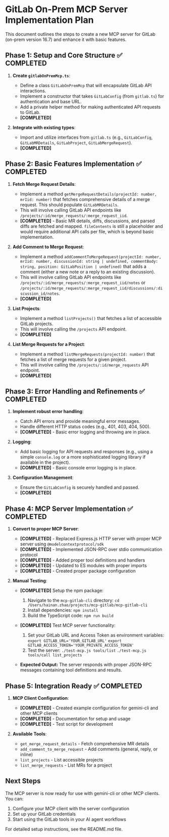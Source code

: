 # GitLab On-Prem MCP Server Implementation Plan

This document outlines the steps to create a new MCP server for GitLab (on-prem version 16.7) and enhance it with basic features.

## Phase 1: Setup and Core Structure ✅ COMPLETED

1.  **Create `gitlabOnPremMcp.ts`**:
    *   Define a class `GitLabOnPremMcp` that will encapsulate GitLab API interactions.
    *   Implement a constructor that takes `GitLabConfig` (from `gitlab.ts`) for authentication and base URL.
    *   Add a private helper method for making authenticated API requests to GitLab.
    *   **[COMPLETED]**

2.  **Integrate with existing types**:
    *   Import and utilize interfaces from `gitlab.ts` (e.g., `GitLabConfig`, `GitLabMRDetails`, `GitLabProject`, `GitLabMergeRequest`).
    *   **[COMPLETED]**

## Phase 2: Basic Features Implementation ✅ COMPLETED

1.  **Fetch Merge Request Details**:
    *   Implement a method `getMergeRequestDetails(projectId: number, mrIid: number)` that fetches comprehensive details of a merge request. This should populate `GitLabMRDetails`.
    *   This will involve calling GitLab API endpoints like `/projects/:id/merge_requests/:merge_request_iid`.
    *   **[COMPLETED]** - Basic MR details, diffs, discussions, and parsed diffs are fetched and mapped. `fileContents` is still a placeholder and would require additional API calls per file, which is beyond basic implementation.

2.  **Add Comment to Merge Request**:
    *   Implement a method `addCommentToMergeRequest(projectId: number, mrIid: number, discussionId: string | undefined, commentBody: string, position: GitLabPosition | undefined)` that adds a comment (either a new note or a reply to an existing discussion).
    *   This will involve calling GitLab API endpoints like `/projects/:id/merge_requests/:merge_request_iid/notes` or `/projects/:id/merge_requests/:merge_request_iid/discussions/:discussion_id/notes`.
    *   **[COMPLETED]**

3.  **List Projects**:
    *   Implement a method `listProjects()` that fetches a list of accessible GitLab projects.
    *   This will involve calling the `/projects` API endpoint.
    *   **[COMPLETED]**

4.  **List Merge Requests for a Project**:
    *   Implement a method `listMergeRequests(projectId: number)` that fetches a list of merge requests for a given project.
    *   This will involve calling the `/projects/:id/merge_requests` API endpoint.
    *   **[COMPLETED]**

## Phase 3: Error Handling and Refinements ✅ COMPLETED

1.  **Implement robust error handling**:
    *   Catch API errors and provide meaningful error messages.
    *   Handle different HTTP status codes (e.g., 401, 403, 404, 500).
    *   **[COMPLETED]** - Basic error logging and throwing are in place.

2.  **Logging**:
    *   Add basic logging for API requests and responses (e.g., using a simple `console.log` or a more sophisticated logging library if available in the project).
    *   **[COMPLETED]** - Basic console error logging is in place.

3.  **Configuration Management**:
    *   Ensure the `GitLabConfig` is securely handled and passed.
    *   **[COMPLETED]**

## Phase 4: MCP Server Implementation ✅ COMPLETED

1.  **Convert to proper MCP Server**:
    *   **[COMPLETED]** - Replaced Express.js HTTP server with proper MCP server using `@modelcontextprotocol/sdk`
    *   **[COMPLETED]** - Implemented JSON-RPC over stdio communication protocol
    *   **[COMPLETED]** - Added proper tool definitions and handlers
    *   **[COMPLETED]** - Updated to ES modules with proper imports
    *   **[COMPLETED]** - Created proper package configuration

2.  **Manual Testing**:
    *   **[COMPLETED]** Setup the npm package:
        1.  Navigate to the `mcp-gitlab-cli` directory:
            `cd /Users/hainan.zhao/projects/mcp-gitlab/mcp-gitlab-cli`
        2.  Install dependencies:
            `npm install`
        3.  Build the TypeScript code:
            `npm run build`

    *   **[COMPLETED]** Test MCP server functionality:
        1.  Set your GitLab URL and Access Token as environment variables:
            `export GITLAB_URL='YOUR_GITLAB_URL'`
            `export GITLAB_ACCESS_TOKEN='YOUR_PRIVATE_ACCESS_TOKEN'`
        2.  Test the server:
            `./test-mcp.js tools/list`
            `./test-mcp.js tools/call list_projects`

    *   **Expected Output:**
        The server responds with proper JSON-RPC messages containing tool definitions and results.

## Phase 5: Integration Ready ✅ COMPLETED

1.  **MCP Client Configuration**:
    *   **[COMPLETED]** - Created example configuration for gemini-cli and other MCP clients
    *   **[COMPLETED]** - Documentation for setup and usage
    *   **[COMPLETED]** - Test script for development

2.  **Available Tools**:
    *   `get_merge_request_details` - Fetch comprehensive MR details
    *   `add_comment_to_merge_request` - Add comments (general, reply, or inline)
    *   `list_projects` - List accessible projects
    *   `list_merge_requests` - List MRs for a project

## Next Steps

The MCP server is now ready for use with gemini-cli or other MCP clients. You can:

1. Configure your MCP client with the server configuration
2. Set up your GitLab credentials
3. Start using the GitLab tools in your AI agent workflows

For detailed setup instructions, see the README.md file.